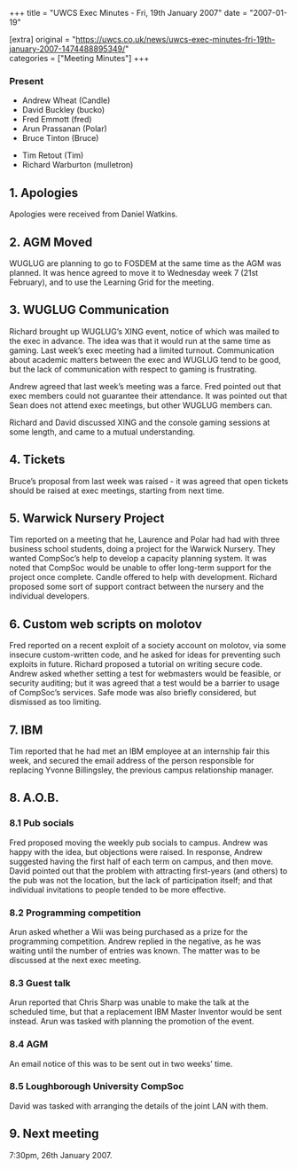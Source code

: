 +++
title = "UWCS Exec Minutes - Fri, 19th January 2007"
date = "2007-01-19"

[extra]
original = "https://uwcs.co.uk/news/uwcs-exec-minutes-fri-19th-january-2007-1474488895349/"    
categories = ["Meeting Minutes"]
+++

### Present

  - Andrew Wheat (Candle)
  - David Buckley (bucko)
  - Fred Emmott (fred)
  - Arun Prassanan (Polar)
  - Bruce Tinton (Bruce)

<!-- end list -->

  - Tim Retout (Tim)
  - Richard Warburton (mulletron)

## 1\. Apologies

Apologies were received from Daniel Watkins.

## 2\. AGM Moved

WUGLUG are planning to go to FOSDEM at the same time as the AGM was planned. It was hence agreed to move it to Wednesday week 7 (21st February), and to use the Learning Grid for the meeting.

## 3\. WUGLUG Communication

Richard brought up WUGLUG’s XING event, notice of which was mailed to the exec in advance. The idea was that it would run at the same time as gaming. Last week’s exec meeting had a limited turnout. Communication about academic matters between the exec and WUGLUG tend to be good, but the lack of communication with respect to gaming is frustrating.

Andrew agreed that last week’s meeting was a farce. Fred pointed out that exec members could not guarantee their attendance. It was pointed out that Sean does not attend exec meetings, but other WUGLUG members can.

Richard and David discussed XING and the console gaming sessions at some length, and came to a mutual understanding.

## 4\. Tickets

Bruce’s proposal from last week was raised - it was agreed that open tickets should be raised at exec meetings, starting from next time.

## 5\. Warwick Nursery Project

Tim reported on a meeting that he, Laurence and Polar had had with three business school students, doing a project for the Warwick Nursery. They wanted CompSoc’s help to develop a capacity planning system. It was noted that CompSoc would be unable to offer long-term support for the project once complete. Candle offered to help with development. Richard proposed some sort of support contract between the nursery and the individual developers.

## 6\. Custom web scripts on molotov

Fred reported on a recent exploit of a society account on molotov, via some insecure custom-written code, and he asked for ideas for preventing such exploits in future. Richard proposed a tutorial on writing secure code. Andrew asked whether setting a test for webmasters would be feasible, or security auditing; but it was agreed that a test would be a barrier to usage of CompSoc’s services. Safe mode was also briefly considered, but dismissed as too limiting.

## 7\. IBM

Tim reported that he had met an IBM employee at an internship fair this week, and secured the email address of the person responsible for replacing Yvonne Billingsley, the previous campus relationship manager.

## 8\. A.O.B.

### 8.1 Pub socials

Fred proposed moving the weekly pub socials to campus. Andrew was happy with the idea, but objections were raised. In response, Andrew suggested having the first half of each term on campus, and then move. David pointed out that the problem with attracting first-years (and others) to the pub was not the location, but the lack of participation itself; and that individual invitations to people tended to be more effective.

### 8.2 Programming competition

Arun asked whether a Wii was being purchased as a prize for the programming competition. Andrew replied in the negative, as he was waiting until the number of entries was known. The matter was to be discussed at the next exec meeting.

### 8.3 Guest talk

Arun reported that Chris Sharp was unable to make the talk at the scheduled time, but that a replacement IBM Master Inventor would be sent instead. Arun was tasked with planning the promotion of the event.

### 8.4 AGM

An email notice of this was to be sent out in two weeks’ time.

### 8.5 Loughborough University CompSoc

David was tasked with arranging the details of the joint LAN with them.

## 9\. Next meeting

7:30pm, 26th January 2007.
